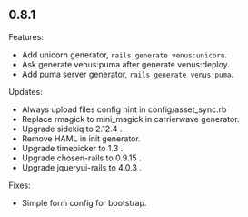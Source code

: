 ## 0.8.1

Features:
  
  - Add unicorn generator, `rails generate venus:unicorn`.
  - Ask generate venus:puma after generate venus:deploy.
  - Add puma server generator, `rails generate venus:puma`.

Updates:

  - Always upload files config hint in config/asset_sync.rb
  - Replace rmagick to mini_magick in carrierwave generator.
  - Upgrade sidekiq to 2.12.4 .
  - Remove HAML in init generator.
  - Upgrade timepicker to 1.3 .
  - Upgrade chosen-rails to 0.9.15 .
  - Upgrade jqueryui-rails to 4.0.3 .

Fixes:

  - Simple form config for bootstrap.
